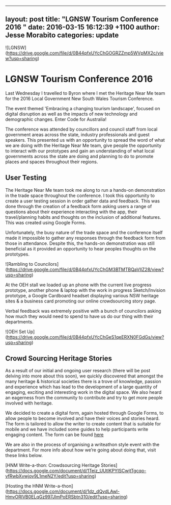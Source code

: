 
---
layout: post
title:  "LGNSW Tourism Conference 2016 "
date:   2016-03-15 16:12:39 +1100
author: Jesse Morabito
categories: update
---
![LGNSW] (https://drive.google.com/file/d/0B44pfxUYcChGOGRZZmp5WVpMX2c/view?usp=sharing)

LGNSW Tourism Conference 2016
=======

Last Wednesday I travelled to Byron where I met the Heritage Near Me team for the 2016 Local Government New South Wales Tourism Conference.

The event  themed 'Embracing a changing tourism landscape', focused on digital disruption as well as the impacts of new technology and demographic changes. Enter Code for Australia!

The conference was attended by councillors and council staff from local government areas across the state, industry professionals and guest speakers. This presented us with an opportunity to spread the word of what we are doing with the Heritage Near Me team, give people the opportunity to interact with our prototypes and gain an understanding of what local governments across the state are doing and planning to do to promote places and spaces throughout their regions.

User Testing
-----------

The Heritage Near Me team took me along to run a hands-on demonstration in the trade space throughout the conference. I took this opportunity to create a user testing session in order gather data and feedback. This was done through the creation of a feedback form asking users a range of questions about their experience interacting with the app, their travel/planning habits and thoughts on the inclusion of additional features. This was created using Google Forms.

Unfortunately, the busy nature of the trade space and the conference itself made it impossible to gather any responses through the feedback form from those in attendance. Despite this, the hands-on demonstration was still beneficial as it provided an opportunity to hear peoples thoughts on the prototypes.

![Rambling to Councilors] (https://drive.google.com/file/d/0B44pfxUYcChGM3BTMTBQaVlIZ28/view?usp=sharing)

At the OEH stall we loaded up an phone with the current live progress prototype, another phone & laptop with the work in progress Sketch/Invision prototype, a Google Cardboard headset displaying various NSW heritage sites & a business card promoting our online crowdsourcing story page. 

Verbal feedback was extremely positive with a bunch of councilors asking how much they would need to spend to have us do our thing with their departments.

![OEH Set Up]
(https://drive.google.com/file/d/0B44pfxUYcChGeS1qeERXN0FGdGs/view?usp=sharing)

Crowd Sourcing Heritage Stories
-----------

As a result of our initial and ongoing user research (there will be post delving into more about this soon), we quickly discovered that amongst the many heritage & historical societies there is a trove of knowledge, passion and experience which has lead to the development of a large quantity of engaging, exciting and interesting work in the digital space. We also heard an eagerness from the community to contribute and try to get more people involved with heritage.

We decided to create a digital form, again hosted through Google Forms, to allow people to become involved and have their voices and stories heard. The form is tailored to allow the writer to create content that is suitable for mobile and we have included some guides to help participants write engaging content. The form can be found [here](http://goo.gl/forms/ewLyGaRXjN)

We are also in the process of organising a writeathon style event with the department. 
For more info about how we’re going about doing that, visit these links below.

[HNM Write-a-thon: Crowdsourcing Heritage Stories] (https://docs.google.com/document/d/1Teiz_UUtlKPYISCwjtTgcqo-vfRwbXvwjov9L1meN2Y/edit?usp=sharing)

[Hosting the HNM Write-a-thon] 
(https://docs.google.com/document/d/1dz_dQvdLAwl-HmvORlVB0ELqGz997JlmPoERSbtn310/edit?usp=sharing)


